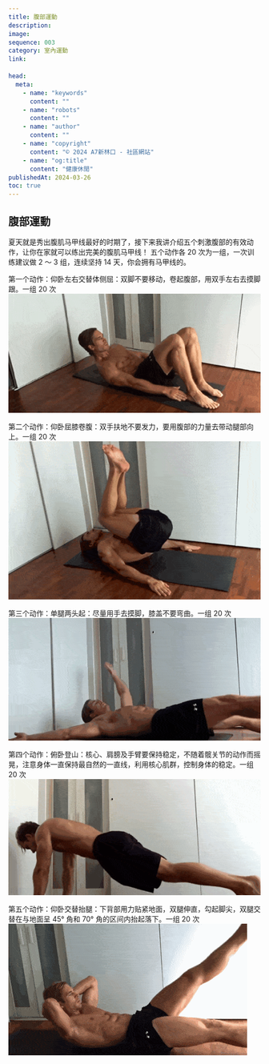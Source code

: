 ```yaml
---
title: 腹部運動
description:
image:
sequence: 003
category: 室內運動
link:

head:
  meta:
    - name: "keywords"
      content: ""
    - name: "robots"
      content: ""
    - name: "author"
      content: ""
    - name: "copyright"
      content: "© 2024 A7新林口 - 社區網站"
    - name: "og:title"
      content: "健康休閒"
publishedAt: 2024-03-26
toc: true
---
```


## 腹部運動

夏天就是秀出腹肌马甲线最好的时期了，接下来我讲介绍五个刺激腹部的有效动作，让你在家就可以练出完美的腹肌马甲线！
五个动作各 20 次为一组，一次训练建议做 2 ～ 3 组，连续坚持 14 天，你会拥有马甲线的。

第一个动作：仰卧左右交替体侧屈：双脚不要移动，卷起腹部，用双手左右去摸脚跟。一组 20 次
![f003-01.jpeg](/images/fitness/f003-01.gif)

第二个动作：仰卧屈膝卷腹：双手扶地不要发力，要用腹部的力量去带动腿部向上。一组 20 次
![f003-02.jpeg](/images/fitness/f003-02.gif)

第三个动作：单腿两头起：尽量用手去摸脚，膝盖不要弯曲。一组 20 次
![f003-03.jpeg](/images/fitness/f003-03.gif)

第四个动作：俯卧登山：核心、肩膀及手臂要保持稳定，不随着髋关节的动作而摇晃，注意身体一直保持最自然的一直线，利用核心肌群，控制身体的稳定。一组 20 次
![f003-04.jpeg](/images/fitness/f003-04.gif)

第五个动作：仰卧交替抬腿：下背部用力贴紧地面，双腿伸直，勾起脚尖，双腿交替在与地面呈 45° 角和 70° 角的区间内抬起落下。一组 20 次
![f003-05.jpeg](/images/fitness/f003-05.gif)
